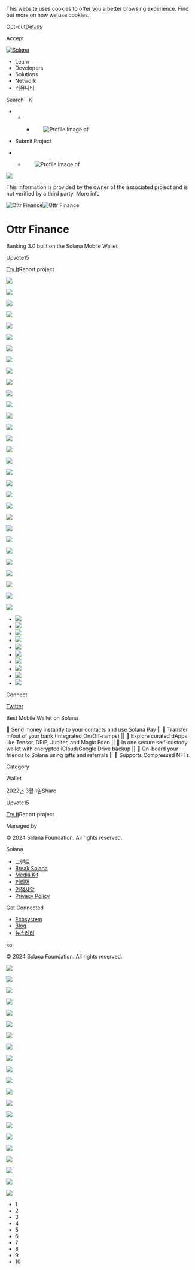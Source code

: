 This website uses cookies to offer you a better browsing experience. Find out
more on how we use cookies.

Opt-out[Details](/ko/privacy-policy#collection-of-information)

Accept

[![Solana](/_next/static/media/logotype.e4df684f.svg)](/ko)

  * Learn
  * Developers
  * Solutions
  * Network
  * 커뮤니티

Search```K`

  *   *   * ![](data:image/svg+xml,%3csvg%20xmlns=%27http://www.w3.org/2000/svg%27%20version=%271.1%27%20width=%2728%27%20height=%2728%27/%3e)![Profile Image of ](/_next/static/media/ecosystem_user.7ebb52fa.svg)

  * Submit Project
  *   * ![](data:image/svg+xml,%3csvg%20xmlns=%27http://www.w3.org/2000/svg%27%20version=%271.1%27%20width=%2728%27%20height=%2728%27/%3e)![Profile Image of ](/_next/static/media/ecosystem_user.7ebb52fa.svg)

![](/_next/image?url=%2F_next%2Fstatic%2Fmedia%2Fhero.631479cd.png&w=3840&q=75)

This information is provided by the owner of the associated project and is not
verified by a third party. More info

![Ottr
Finance](/_next/image?url=%2Fapi%2Fprojectimg%2Fcljnajroa0002m70fpqhtxhxf%3Ftype%3DLOGO&w=3840&q=75)![Ottr
Finance](/_next/image?url=%2Fapi%2Fprojectimg%2Fcljnajroa0002m70fpqhtxhxf%3Ftype%3DLOGO&w=3840&q=75)

# Ottr Finance

Banking 3.0 built on the Solana Mobile Wallet

Upvote15

[Try It](https://ottr.finance/)Report project

![](/api/projectimg/cljnajroa0002m70fpqhtxhxf?type=IMG&number=0)

![](/api/projectimg/cljnajroa0002m70fpqhtxhxf?type=IMG&number=1)

![](/api/projectimg/cljnajroa0002m70fpqhtxhxf?type=IMG&number=2)

![](/api/projectimg/cljnajroa0002m70fpqhtxhxf?type=IMG&number=3)

![](/api/projectimg/cljnajroa0002m70fpqhtxhxf?type=IMG&number=4)

![](/api/projectimg/cljnajroa0002m70fpqhtxhxf?type=IMG&number=5)

![](/api/projectimg/cljnajroa0002m70fpqhtxhxf?type=IMG&number=6)

![](/api/projectimg/cljnajroa0002m70fpqhtxhxf?type=IMG&number=7)

![](/api/projectimg/cljnajroa0002m70fpqhtxhxf?type=IMG&number=8)

![](/api/projectimg/cljnajroa0002m70fpqhtxhxf?type=IMG&number=9)

![](/api/projectimg/cljnajroa0002m70fpqhtxhxf?type=IMG&number=0)

![](/api/projectimg/cljnajroa0002m70fpqhtxhxf?type=IMG&number=1)

![](/api/projectimg/cljnajroa0002m70fpqhtxhxf?type=IMG&number=2)

![](/api/projectimg/cljnajroa0002m70fpqhtxhxf?type=IMG&number=3)

![](/api/projectimg/cljnajroa0002m70fpqhtxhxf?type=IMG&number=4)

![](/api/projectimg/cljnajroa0002m70fpqhtxhxf?type=IMG&number=5)

![](/api/projectimg/cljnajroa0002m70fpqhtxhxf?type=IMG&number=6)

![](/api/projectimg/cljnajroa0002m70fpqhtxhxf?type=IMG&number=7)

![](/api/projectimg/cljnajroa0002m70fpqhtxhxf?type=IMG&number=8)

![](/api/projectimg/cljnajroa0002m70fpqhtxhxf?type=IMG&number=9)

![](/api/projectimg/cljnajroa0002m70fpqhtxhxf?type=IMG&number=0)

![](/api/projectimg/cljnajroa0002m70fpqhtxhxf?type=IMG&number=1)

![](/api/projectimg/cljnajroa0002m70fpqhtxhxf?type=IMG&number=2)

![](/api/projectimg/cljnajroa0002m70fpqhtxhxf?type=IMG&number=3)

![](/api/projectimg/cljnajroa0002m70fpqhtxhxf?type=IMG&number=4)

![](/api/projectimg/cljnajroa0002m70fpqhtxhxf?type=IMG&number=5)

![](/api/projectimg/cljnajroa0002m70fpqhtxhxf?type=IMG&number=6)

![](/api/projectimg/cljnajroa0002m70fpqhtxhxf?type=IMG&number=7)

![](/api/projectimg/cljnajroa0002m70fpqhtxhxf?type=IMG&number=8)

![](/api/projectimg/cljnajroa0002m70fpqhtxhxf?type=IMG&number=9)

  * ![](/_next/image?url=%2Fapi%2Fprojectimg%2Fcljnajroa0002m70fpqhtxhxf%3Ftype%3DIMG%26number%3D0&w=3840&q=75)
  * ![](/_next/image?url=%2Fapi%2Fprojectimg%2Fcljnajroa0002m70fpqhtxhxf%3Ftype%3DIMG%26number%3D1&w=3840&q=75)
  * ![](/_next/image?url=%2Fapi%2Fprojectimg%2Fcljnajroa0002m70fpqhtxhxf%3Ftype%3DIMG%26number%3D2&w=3840&q=75)
  * ![](/_next/image?url=%2Fapi%2Fprojectimg%2Fcljnajroa0002m70fpqhtxhxf%3Ftype%3DIMG%26number%3D3&w=3840&q=75)
  * ![](/_next/image?url=%2Fapi%2Fprojectimg%2Fcljnajroa0002m70fpqhtxhxf%3Ftype%3DIMG%26number%3D4&w=3840&q=75)
  * ![](/_next/image?url=%2Fapi%2Fprojectimg%2Fcljnajroa0002m70fpqhtxhxf%3Ftype%3DIMG%26number%3D5&w=3840&q=75)
  * ![](/_next/image?url=%2Fapi%2Fprojectimg%2Fcljnajroa0002m70fpqhtxhxf%3Ftype%3DIMG%26number%3D6&w=3840&q=75)
  * ![](/_next/image?url=%2Fapi%2Fprojectimg%2Fcljnajroa0002m70fpqhtxhxf%3Ftype%3DIMG%26number%3D7&w=3840&q=75)
  * ![](/_next/image?url=%2Fapi%2Fprojectimg%2Fcljnajroa0002m70fpqhtxhxf%3Ftype%3DIMG%26number%3D8&w=3840&q=75)
  * ![](/_next/image?url=%2Fapi%2Fprojectimg%2Fcljnajroa0002m70fpqhtxhxf%3Ftype%3DIMG%26number%3D9&w=3840&q=75)

Connect

[Twitter](https://twitter.com/ottrfinance)

Best Mobile Wallet on Solana

💫 Send money instantly to your contacts and use Solana Pay || 💸 Transfer
in/out of your bank (Integrated On/Off-ramps) || 📱 Explore curated dApps like
Tensor, DRiP, Jupiter, and Magic Eden || 👛 In one secure self-custody wallet
with encrypted iCloud/Google Drive backup || 🎁 On-board your friends to Solana
using gifts and referrals || 🎨 Supports Compressed NFTs

Category

Wallet

2022년 3월 1일Share

Upvote15

[Try It](https://ottr.finance/)Report project

Managed by

[](/ko)

[](/youtube)[](/twitter)[](/discord)[](/reddit)[](/github)[](/telegram)

© 2024 Solana Foundation. All rights reserved.

Solana

  * [그랜트](https://solana.org/grants)
  * [Break Solana](https://break.solana.com/)
  * [Media Kit](/ko/branding)
  * [커리어](https://jobs.solana.com/)
  * [면책사항](/ko/tos)
  * [Privacy Policy](/ko/privacy-policy)

Get Connected

  * [Ecosystem](/ko/ecosystem)
  * [Blog](/ko/news)
  * [뉴스레터](/ko/newsletter)

ko

© 2024 Solana Foundation. All rights reserved.

![](/api/projectimg/cljnajroa0002m70fpqhtxhxf?type=IMG&number=9)

![](/api/projectimg/cljnajroa0002m70fpqhtxhxf?type=IMG&number=0)

![](/api/projectimg/cljnajroa0002m70fpqhtxhxf?type=IMG&number=1)

![](/api/projectimg/cljnajroa0002m70fpqhtxhxf?type=IMG&number=2)

![](/api/projectimg/cljnajroa0002m70fpqhtxhxf?type=IMG&number=3)

![](/api/projectimg/cljnajroa0002m70fpqhtxhxf?type=IMG&number=4)

![](/api/projectimg/cljnajroa0002m70fpqhtxhxf?type=IMG&number=5)

![](/api/projectimg/cljnajroa0002m70fpqhtxhxf?type=IMG&number=6)

![](/api/projectimg/cljnajroa0002m70fpqhtxhxf?type=IMG&number=7)

![](/api/projectimg/cljnajroa0002m70fpqhtxhxf?type=IMG&number=8)

![](/api/projectimg/cljnajroa0002m70fpqhtxhxf?type=IMG&number=9)

![](/api/projectimg/cljnajroa0002m70fpqhtxhxf?type=IMG&number=0)

![](/api/projectimg/cljnajroa0002m70fpqhtxhxf?type=IMG&number=1)

![](/api/projectimg/cljnajroa0002m70fpqhtxhxf?type=IMG&number=2)

![](/api/projectimg/cljnajroa0002m70fpqhtxhxf?type=IMG&number=3)

![](/api/projectimg/cljnajroa0002m70fpqhtxhxf?type=IMG&number=4)

![](/api/projectimg/cljnajroa0002m70fpqhtxhxf?type=IMG&number=5)

![](/api/projectimg/cljnajroa0002m70fpqhtxhxf?type=IMG&number=6)

![](/api/projectimg/cljnajroa0002m70fpqhtxhxf?type=IMG&number=7)

![](/api/projectimg/cljnajroa0002m70fpqhtxhxf?type=IMG&number=8)

![](/api/projectimg/cljnajroa0002m70fpqhtxhxf?type=IMG&number=9)

  * 1
  * 2
  * 3
  * 4
  * 5
  * 6
  * 7
  * 8
  * 9
  * 10

